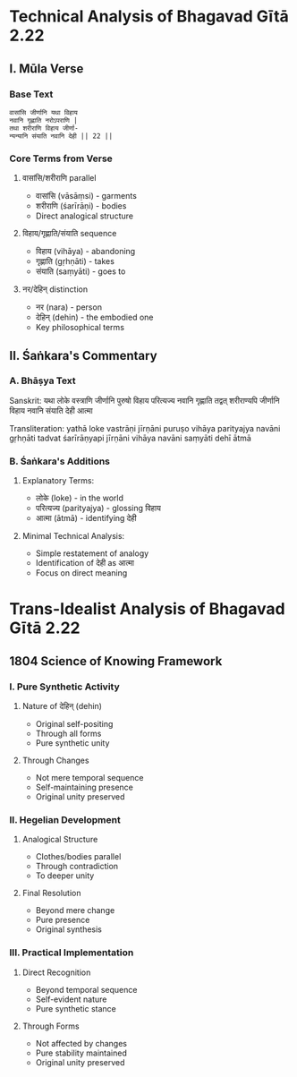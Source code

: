 # Technical Analysis of Bhagavad Gītā 2.22

## I. Mūla Verse

### Base Text
```sanskrit
वासांसि जीर्णानि यथा विहाय
नवानि गृह्णाति नरोऽपराणि |
तथा शरीराणि विहाय जीर्णा-
न्यन्यानि संयाति नवानि देही || 22 ||
```

### Core Terms from Verse
1. वासांसि/शरीराणि parallel
   - वासांसि (vāsāṃsi) - garments
   - शरीराणि (śarīrāṇi) - bodies
   - Direct analogical structure

2. विहाय/गृह्णाति/संयाति sequence
   - विहाय (vihāya) - abandoning
   - गृह्णाति (gṛhṇāti) - takes
   - संयाति (saṃyāti) - goes to

3. नर/देहिन् distinction
   - नर (nara) - person
   - देहिन् (dehin) - the embodied one
   - Key philosophical terms

## II. Śaṅkara's Commentary

### A. Bhāṣya Text
Sanskrit:
यथा लोके वस्त्राणि जीर्णानि पुरुषो विहाय परित्यज्य नवानि गृह्णाति तद्वत् शरीराण्यपि जीर्णानि विहाय नवानि संयाति देही आत्मा

Transliteration:
yathā loke vastrāṇi jīrṇāni puruṣo vihāya parityajya navāni gṛhṇāti tadvat śarīrāṇyapi jīrṇāni vihāya navāni saṃyāti dehī ātmā

### B. Śaṅkara's Additions
1. Explanatory Terms:
   - लोके (loke) - in the world
   - परित्यज्य (parityajya) - glossing विहाय
   - आत्मा (ātmā) - identifying देही

2. Minimal Technical Analysis:
   - Simple restatement of analogy
   - Identification of देही as आत्मा
   - Focus on direct meaning

# Trans-Idealist Analysis of Bhagavad Gītā 2.22

## 1804 Science of Knowing Framework

### I. Pure Synthetic Activity

1. Nature of देहिन् (dehin)
   - Original self-positing
   - Through all forms
   - Pure synthetic unity

2. Through Changes
   - Not mere temporal sequence
   - Self-maintaining presence
   - Original unity preserved

### II. Hegelian Development

1. Analogical Structure
   - Clothes/bodies parallel
   - Through contradiction
   - To deeper unity

2. Final Resolution
   - Beyond mere change
   - Pure presence
   - Original synthesis

### III. Practical Implementation

1. Direct Recognition
   - Beyond temporal sequence
   - Self-evident nature
   - Pure synthetic stance

2. Through Forms
   - Not affected by changes
   - Pure stability maintained
   - Original unity preserved

